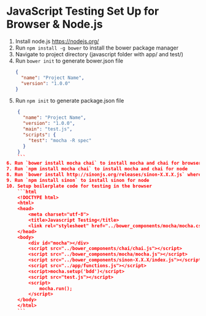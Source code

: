 # JavaScript Testing Set Up for Browser & Node.js
1. Install node.js https://nodejs.org/
2. Run `npm install -g bower` to install the bower package manager
3. Navigate to project directory (javascript folder with app/ and test/)
4. Run `bower init` to generate bower.json file
	```json
	{
	  "name": "Project Name",
	  "version": "1.0.0"
	}
	```
5. Run `npm init` to generate package.json file
```json
	{
	  "name": "Project Name",
	  "version": "1.0.0",
	  "main": "test.js",
	  "scripts": {
	    "test": "mocha -R spec"
	  }
	}
	```
6. Run `bower install mocha chai` to install mocha and chai for browser
7. Run `npm install mocha chai` to install mocha and chai for node
8. Run `bower install http://sinonjs.org/releases/sinon-X.X.X.js` where X refers to each version number (see http://sinonjs.org/download/ for current version). This gets you the built version of sinon for the browser
9. Run `npm install sinon` to install sinon for node
10. Setup boilerplate code for testing in the browser
	```html
	<!DOCTYPE html>
	<html>
	<head>
		<meta charset="utf-8">
		<title>Javascript Testing</title>
		<link rel="stylesheet" href="../bower_components/mocha/mocha.css" />
	</head>
	<body>
		<div id="mocha"></div>
		<script src="../bower_components/chai/chai.js"></script>
		<script src="../bower_components/mocha/mocha.js"></script>
		<script src="../bower_components/sinon-X.X.X/index.js"></script>
		<script src="../app/functions.js"></script>
		<script>mocha.setup('bdd')</script>
		<script src="test.js"></script>
		<script>
			mocha.run();
		</script>
	</body>
	</html>
	```

